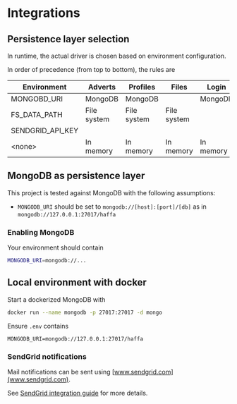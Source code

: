 # Integrations

## Persistence layer selection
In runtime, the actual driver is chosen based on environment configuration.

In order of precedence (from top to bottom), the rules are

| Environment      | Adverts     | Profiles    | Files       | Login      | Notifications |
| ---------------- | ----------- | ----------- | ----------- | ---------- | ------------- |
| MONGOBD_URI      | MongoDB     | MongoDB     |             | MongoDB    |               |
| FS_DATA_PATH     | File system | File system | File system |            |               |
| SENDGRID_API_KEY |             |             |             |            | SendGrid      |
| \<none>          | In memory   | In memory   | In memory   | In memory  | console       |

## MongoDB as persistence layer

This project is tested against MongoDB with the following assumptions:

- `MONGODB_URI` should be set to `mongodb://[host]:[port]/[db]` as in `mongodb://127.0.0.1:27017/haffa`

### Enabling MongoDB
Your environment should contain

```sh
MONGODB_URI=mongodb://...
```

## Local environment with docker

Start a dockerized MongoDB with
```sh
docker run --name mongodb -p 27017:27017 -d mongo

```
 Ensure `.env` contains
 ```env
 MONGODB_URI=mongodb://127.0.0.1:27017/haffa
 ``` 

### SendGrid notifications

Mail notifications can be sent using [www.sendgrid.com](www.sendgrid.com).

See [SendGrid integration guide](./src/notifications/sendgrid/readme.md) for more details.
